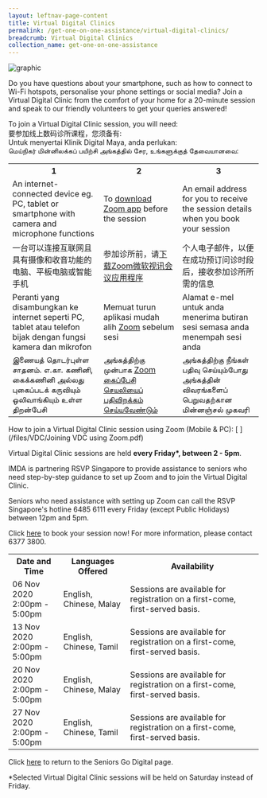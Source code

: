```yaml
---
layout: leftnav-page-content
title: Virtual Digital Clinics
permalink: /get-one-on-one-assistance/virtual-digital-clinics/
breadcrumb: Virtual Digital Clinics
collection_name: get-one-on-one-assistance
---
```


![graphic](/images/get-one-on-one-assistance/virtual-dc.jpg)

Do you have questions about your smartphone, such as how to connect to Wi-Fi hotspots, personalise your phone settings or social media? Join a Virtual Digital Clinic from the comfort of your home for a 20-minute session and speak to our friendly volunteers to get your queries answered!  

To join a Virtual Digital Clinic session, you will need: <br> 要参加线上数码诊所课程，您须备有: <br> Untuk menyertai Klinik Digital Maya, anda perlukan: <br> மெய்நிகர் மின்னிலக்கப் பயிற்சி அங்கத்தில் சேர, உங்களுக்குத் தேவையானவை:

<table>
  <tr>
    <th>1</th>
    <th>2</th>
    <th>3</th>
  </tr>
  <tr>
    <td>An internet-connected device eg. PC, tablet or smartphone with camera and microphone functions</td>
    <td>To <a href="https://zoom.us/download#client_4meeting" target="_blank">download Zoom app</a> before the session</td>
    <td>An email address for you to receive the session details when you book your session</td>
  </tr>
<tr>
  <td>一台可以连接互联网且具有摄像和收音功能的电脑、平板电脑或智能手机</td>
  <td>参加诊所前，请<a href="https://zoom.us/download#client_4meeting" target="_blank">下载Zoom微软视讯会议应用程序</a></td>
  <td>个人电子邮件，以便在成功预订问诊时段后，接收参加诊所所需的信息</td>
  </tr>
<tr>
  <td>Peranti yang disambungkan ke internet seperti PC, tablet atau telefon bijak dengan fungsi kamera dan mikrofon</td>
  <td>Memuat turun aplikasi mudah alih <a href="https://zoom.us/download#client_4meeting" target="_blank">Zoom</a> sebelum sesi</td>
  <td>Alamat e-mel untuk anda menerima butiran sesi semasa anda menempah sesi anda</td>
</tr>
  <tr>
  <td>இணையத் தொடர்புள்ள சாதனம். எ.கா. கணினி, கைக்கணினி அல்லது புகைப்படக் கருவியும் ஒலிவாங்கியும் உள்ள திறன்பேசி</td>
  <td>அங்கத்திற்கு முன்பாக <a href="https://zoom.us/download#client_4meeting" target="_blank">Zoom கைப்பேசி செயலியைப் பதிவிறக்கம் செய்யவேண்டும் </a></td>
  <td>அங்கத்திற்கு நீங்கள் பதிவு செய்யும்போது அங்கத்தின் விவரங்களைப் பெறுவதற்கான மின்னஞ்சல் முகவரி </td>
</tr>
</table>
How to join a Virtual Digital Clinic session using Zoom (Mobile & PC): [ ](/files/VDC/Joining VDC using Zoom.pdf)<br>

Virtual Digital Clinic sessions are held <b>every Friday*, between 2 - 5pm</b>.<br>

IMDA is partnering RSVP Singapore to provide assistance to seniors who need step-by-step guidance to set up Zoom and to join the Virtual Digital Clinic.<br>

Seniors who need assistance with setting up Zoom can call the RSVP Singapore's hotline 6485 6111 every Friday (except Public Holidays) between 12pm and 5pm.<br>


Click <a href="https://outlook.office365.com/owa/calendar/VirtualDigitalClinic@imsilver.imda.gov.sg/bookings/" target="_blank">here</a> to book your session now! For more information, please contact 6377 3800.<br>

<table>
  <tr>
    <th>Date and Time</th>
    <th>Languages Offered</th>
    <th>Availability</th>
  </tr>
    <tr>
     <td>06 Nov 2020<br>2:00pm - 5:00pm </td>
     <td>English, Chinese, Malay</td>
     <td>Sessions are available for registration on a first-come, first-served basis.</td>
  </tr>
  <tr>
     <td>13 Nov 2020<br>2:00pm - 5:00pm </td>
     <td>English, Chinese, Tamil</td>
     <td>Sessions are available for registration on a first-come, first-served basis.</td>
  </tr>
  <tr>
     <td>20 Nov 2020<br>2:00pm - 5:00pm </td>
     <td>English, Chinese, Malay</td>
     <td>Sessions are available for registration on a first-come, first-served basis.</td>
  </tr>
  <tr>
     <td>27 Nov 2020<br>2:00pm - 5:00pm </td>
     <td>English, Chinese, Tamil</td>
     <td>Sessions are available for registration on a first-come, first-served basis.</td>
  </tr>
</table>

Click <a href="https://www.imda.gov.sg/seniorsgodigital/" target="_blank">here</a> to return to the Seniors Go Digital page.

*Selected Virtual Digital Clinic sessions will be held on Saturday instead of Friday.
